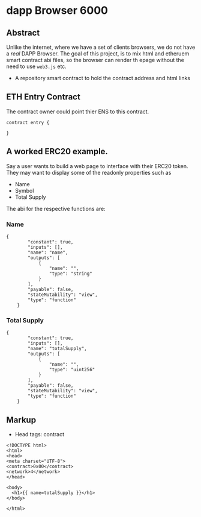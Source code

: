 # dapp Browser 6000

## Abstract
Unlike the internet, where we have a set of clients browsers, we do not have a *real* DAPP Browser.  The goal of this project, is to mix html and etheruem smart contract abi files, so the browser can render th epage without the need to use `web3.js` etc.

* A repository smart contract to hold the contract address and html links

## ETH Entry Contract

The contract owner could point thier ENS to this contract.

```
contract entry {
  
}
```

## A worked ERC20 example.
Say a user wants to build a web page to interface with their ERC20 token.  They may want to display some of the readonly properties such as

* Name
* Symbol
* Total Supply

The abi for the respective functions are:

### Name

```
{
        "constant": true,
        "inputs": [],
        "name": "name",
        "outputs": [
            {
                "name": "",
                "type": "string"
            }
        ],
        "payable": false,
        "stateMutability": "view",
        "type": "function"
    }
```

### Total Supply

```
{
        "constant": true,
        "inputs": [],
        "name": "totalSupply",
        "outputs": [
            {
                "name": "",
                "type": "uint256"
            }
        ],
        "payable": false,
        "stateMutability": "view",
        "type": "function"
    }
```

## Markup

* Head tags:  contract

```
<!DOCTYPE html>
<html>
<head>
<meta charset="UTF-8">
<contract>0x00</contract>
<network>4</network>
</head>

<body>
  <h1>{{ name=totalSupply }}</h1>
</body>

</html>
```
